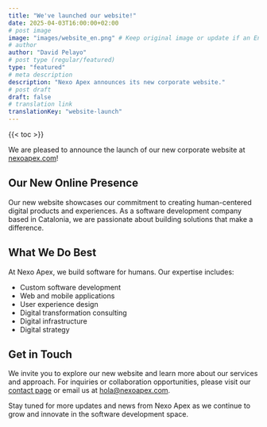 ```yaml
---
title: "We've launched our website!"
date: 2025-04-03T16:00:00+02:00
# post image
image: "images/website_en.png" # Keep original image or update if an English version exists
# author
author: "David Pelayo"
# post type (regular/featured)
type: "featured"
# meta description
description: "Nexo Apex announces its new corporate website."
# post draft
draft: false
# translation link
translationKey: "website-launch"
---
```


{{< toc >}}

We are pleased to announce the launch of our new corporate website at [nexoapex.com](https://nexoapex.com)!

## Our New Online Presence

Our new website showcases our commitment to creating human-centered digital products and experiences. As a software development company based in Catalonia, we are passionate about building solutions that make a difference.

## What We Do Best

At Nexo Apex, we build software for humans. Our expertise includes:

- Custom software development
- Web and mobile applications
- User experience design
- Digital transformation consulting
- Digital infrastructure
- Digital strategy

## Get in Touch

We invite you to explore our new website and learn more about our services and approach. For inquiries or collaboration opportunities, please visit our [contact page](/contact) or email us at hola@nexoapex.com.

Stay tuned for more updates and news from Nexo Apex as we continue to grow and innovate in the software development space.